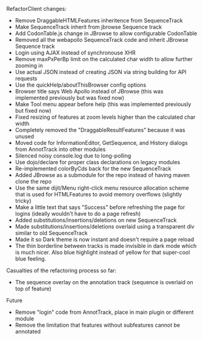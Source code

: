 

RefactorClient changes:

- Remove DraggableHTMLFeatures inheritence  from SequenceTrack
- Make SequenceTrack inherit from jbrowse Sequence track
- Add CodonTable.js change in JBrowse to allow configurable CodonTable
- Removed all the webapollo SequenceTrack code and inherit JBrowse Sequence track
- Login using AJAX instead of synchronouse XHR
- Remove maxPxPerBp limit on the calculated char width to allow further zooming in
- Use actual JSON instead of creating JSON via string building for API requests
- Use the quickHelp/aboutThisBrowser config options
- Browser title says Web Apollo instead of JBrowse (this was implemented previously but was fixed now)
- Make Tool menu appear before help (this was  implemented previously but fixed now)
- Fixed resizing of features at zoom levels higher than the calculated char width
- Completely removed the "DraggableResultFeatures" because it was unused
- Moved code for InformationEditor, GetSequence, and History dialogs from AnnotTrack into other modules
- Silenced noisy console.log due to long-polling
- Use dojo/declare for proper class declarations on legacy modules
- Re-implemented colorByCds back for the new SequenceTrack
- Added JBrowse as a submodule for the repo instead of having maven clone the repo
- Use the same dijit/Menu right-click menu resource allocation scheme that is used for HTMLFeatures to avoid memory overflows (slightly tricky)
- Make a little text that says "Success" before refreshing the page for logins (ideally wouldn't have to do a page refresh)
- Added substitutions/insertions/deletions on new SequenceTrack
- Made substitutions/insertions/deletions overlaid using a transparent div similar to old SequenceTrack
- Made it so Dark theme is now instant and doesn't require a page reload
- The thin borderline between tracks is made invisible in dark mode which is much nicer. Also blue highlight instead of yellow for that super-cool blue feeling.


Casualties of the refactoring process so far:

- The sequence overlay on the annotation track (sequence is overlaid on top of feature)




Future

- Remove "login" code from AnnotTrack, place in main plugin or different module
- Remove the limitation that features without subfeatures cannot be annotated

